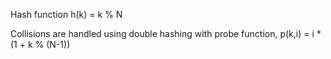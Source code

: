 Hash function h(k) = k % N

Collisions are handled using double hashing with probe function,
p(k,i) = i * (1 + k % (N-1))
